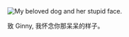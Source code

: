 <div class="dedication">

<img src="image/ginny.png" alt="My beloved dog and her stupid face." />

致 Ginny, 我怀念你那呆呆的样子。

</div>
